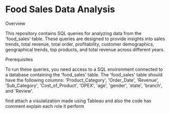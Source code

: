 # Food Sales Data Analysis


Overview

This repository contains SQL queries for analyzing data from the 'food_sales' table. These queries are designed to provide insights into sales trends, total revenue, total order, profitability, customer demographics, geographical trends, top products, and total revenue across different years.


Prerequisites

To run these queries, you need access to a SQL environment connected to a database containing the 'food_sales' table. The 'food_sales' table should have the following columns: 'Product_Category', 'Order_Date', 'Revenue', 'Sub_Category', 'Cost_of_Product', 'OPEX', 'age', 'gender', 'state', 'branch', and 'Review'.


find attach a visulalization made using Tableau 
and also the code has comment explain each role it perform 
